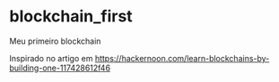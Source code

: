 # blockchain_first
Meu primeiro blockchain

Inspirado no artigo em https://hackernoon.com/learn-blockchains-by-building-one-117428612f46
